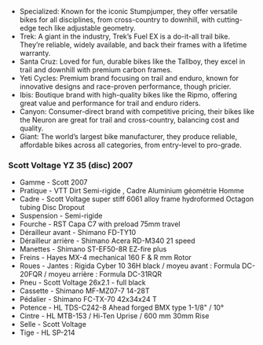 * Specialized: Known for the iconic Stumpjumper, they offer versatile bikes for all disciplines, from cross-country to downhill, with cutting-edge tech like adjustable geometry.
* Trek: A giant in the industry, Trek’s Fuel EX is a do-it-all trail bike. They’re reliable, widely available, and back their frames with a lifetime warranty.
* Santa Cruz: Loved for fun, durable bikes like the Tallboy, they excel in trail and downhill with premium carbon frames.
* Yeti Cycles: Premium brand focusing on trail and enduro, known for innovative designs and race-proven performance, though pricier.
* Ibis: Boutique brand with high-quality bikes like the Ripmo, offering great value and performance for trail and enduro riders.
* Canyon: Consumer-direct brand with competitive pricing, their bikes like the Neuron are great for trail and cross-country, balancing cost and quality.
* Giant: The world’s largest bike manufacturer, they produce reliable, affordable bikes across all categories, from entry-level to pro-grade.

### Scott Voltage YZ 35 (disc) 2007
* Gamme - Scott 2007
* Pratique - VTT Dirt Semi-rigide , Cadre Aluminium géométrie Homme
* Cadre - Scott Voltage super stiff 6061 alloy frame hydroformed Octagon tubing Disc Dropout
* Suspension - Semi-rigide
* Fourche - RST Capa C7 with preload 75mm travel
* Dérailleur avant - Shimano FD-TY10
* Dérailleur arrière - Shimano Acera RD-M340 21 speed
* Manettes - Shimano ST-EF50-8R EZ-fire plus
* Freins - Hayes MX-4 mechanical 160 F & R mm Rotor
* Roues - Jantes : Rigida Cyber 10 36H black / moyeu avant : Formula DC-20FQR / moyeu arrière : Formula DC-31RQR
* Pneu - Scott Voltage 26x2.1 - full black
* Cassette - Shimano MF-MZ07-7 14-28T
* Pédalier - Shimano FC-TX-70 42x34x24 T
* Potence - HL TDS-C242-8 Ahead forged BMX type 1-1/8" / 10°
* Cintre - HL MTB-153 / Hi-Ten Uprise / 600 mm 30mm Rise
* Selle - Scott Voltage
* Tige - HL SP-214
